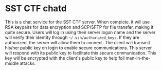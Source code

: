 SST CTF chatd
=============

This is a chat service for the SST CTF server. When complete, it will use RSA keypairs
for data encryption and SCP/SFTP for file transfer, making it quite secure. Users will
log in using their server logon name and the server will verify their identity through
`~/.ssh/authorized_keys`. If they are authorized, the server will allow them to
connect. The client will transmit his/her public key on login to enable secure
communications. This server will respond with its public key to facilitate this secure
communication. This key will be encrypted with the client's public key to help foil
man-in-the-middle attacks.